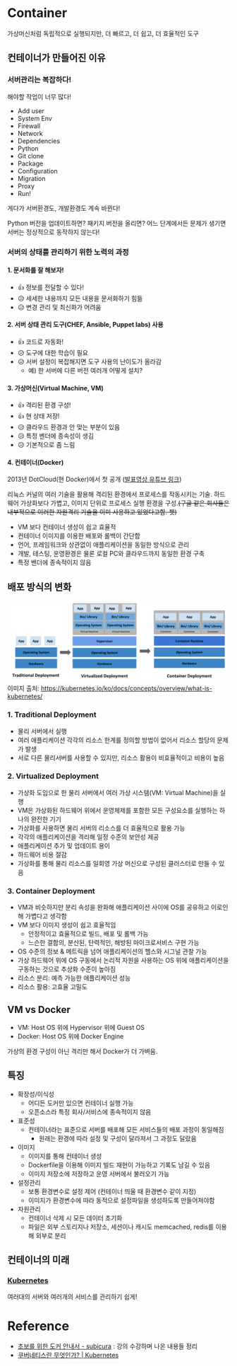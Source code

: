 # Container

가상머신처럼 독립적으로 실행되지만, 더 빠르고, 더 쉽고, 더 효율적인 도구

## 컨테이너가 만들어진 이유

### 서버관리는 복잡하다!

해야할 작업이 너무 많다!

- Add user
- System Env
- Firewall
- Network
- Dependencies
- Python
- Git clone
- Package
- Configuration
- Migration
- Proxy
- Run!

게다가 서버환경도, 개발환경도 계속 바뀐다!

Python 버전을 업데이트하면? 패키지 버전을 올리면? 어느 단계에서든 문제가 생기면 서버는 정상적으로 동작하지 않는다!

### 서버의 상태를 관리하기 위한 노력의 과정

#### 1. 문서화를 잘 해보자!

- 👍 정보를 전달할 수 있다!
- 😥 세세한 내용까지 모든 내용을 문서화하기 힘듦
- 😥 변경 관리 및 최신화가 어려움

#### 2. 서버 상태 관리 도구(CHEF, Ansible, Puppet labs) 사용

- 👍 코드로 자동화!
- 😥 도구에 대한 학습이 필요
- 😥 서버 설정이 복잡해지면 도구 사용의 난이도가 올라감
  - 예) 한 서버에 다른 버전 여러개 어떻게 설치?

#### 3. 가상머신(Virtual Machine, VM)

- 👍 격리된 환경 구성!
- 👍 현 상태 저장!
- 😥 클라우드 환경과 안 맞는 부분이 있음
- 😥 특정 벤더에 종속성이 생김
- 😥 기본적으로 좀 느림

#### 4. 컨테이너(Docker)

2013년 DotCloud(현 Docker)에서 첫 공개 ([발표영상 유튜브 링크](https://www.youtube.com/watch?v=wW9CAH9nSLs))

리뉵스 커널의 여러 기술을 활용해 격리된 환경에서 프로세스를 작동시키는 기술. 하드웨어 가상화보다 가볍고, 이미지 단위로 프로세스 실행 환경을 구성.~~(구글 같은 회사들은 내부적으로 이러한 자원격리 기술을 이미 사용하고 있었다고함. 쳇)~~

- VM 보다 컨테이너 생성이 쉽고 효율적
- 컨테이너 이미지를 이용한 배포와 롤백이 간단함
- 언어, 프레임워크와 상관없이 애플리케이션을 동일한 방식으로 관리
- 개발, 테스팅, 운영환경은 물론 로컬 PC와 클라우드까지 동일한 환경 구축
- 특정 벤더에 종속적이지 않음

## 배포 방식의 변화

![Container Evolution](images/container_evolution.svg)
이미지 출처: https://kubernetes.io/ko/docs/concepts/overview/what-is-kubernetes/

### 1. Traditional Deployment

- 물리 서버에서 실행
- 여러 애플리케이션 각각의 리소스 한계를 정의할 방법이 없어서 리소스 할당의 문제가 발생
- 서로 다른 물리서버를 사용할 수 있지만, 리소스 활용이 비효율적이고 비용이 높음

### 2. Virtualized Deployment

- 가상화 도입으로 한 물리 서버에서 여러 가상 시스템(VM: Virtual Machine)을 실행
- VM은 가상화된 하드웨어 위에서 운영체제를 포함한 모든 구성요소를 실행하는 하나의 완전한 기기
- 가상화를 사용하면 물리 서버의 리소스를 더 효율적으로 활용 가능
- 각각의 애플리케이션을 격리해 일정 수준의 보안성 제공
- 애플리케이션 추가 및 업데이트 용이
- 하드웨어 비용 절감
- 가상화를 통해 물리 리소스를 일회영 가상 머신으로 구성된 클러스터로 만들 수 있음

### 3. Container Deployment

- VM과 비슷하지만 분리 속성을 완화해 애플리케이션 사이에 OS를 공유하고 이로인해 가볍다고 생각함
- VM 보다 이미지 생성이 쉽고 효율적임
  - 안정적이고 효율적으로 빌드, 배포 및 롤백 가능
  - 느슨한 결합의, 분산된, 탄력적인, 해방된 마이크로서비스 구현 가능
- OS 수준의 정보 & 메트릭을 넘어 애플리케이션의 헬스와 시그널 관찰 가능
- 가상 하드웨어 위에 OS 구동에서 논리적 자원을 사용하는 OS 위에 애플리케이션을 구동하는 것으로 추상화 수준이 높아짐
- 리소스 분리: 예측 가능한 애플리케이션 성능
- 리소스 활용: 고효율 고밀도

## VM vs Docker

- VM: Host OS 위에 Hypervisor 위에 Guest OS
- Docker: Host OS 위에 Docker Engine

가상의 환경 구성이 아닌 격리만 해서 Docker가 더 가벼움.

## 특징

- 확장성/이식성
  - 어디든 도커만 있으면 컨테이너 실행 가능
  - 오픈소스라 특정 회사/서비스에 종속적이지 않음
- 표준성
  - 컨테이너라는 표준으로 서버를 배포해 모든 서비스들의 배포 과정이 동일해짐
    - 원래는 환경에 따라 설정 및 구성이 달라져서 그 과정도 달랐음
- 이미지
  - 이미지를 통해 컨테이너 생성
  - Dockerfile을 이용해 이미지 빌드 재현이 가능하고 기록도 남길 수 있음
  - 이미지 저장소에 저장하고 운영 서버에서 불러오기 가능
- 설정관리
  - 보통 환경변수로 설정 제어 (컨테이너 띄울 때 환경변수 같이 지정)
  - 이미지가 환경변수에 따라 동적으로 설정파일을 생성하도록 만들어져야함
- 자원관리
  - 컨테이너 삭제 시 모든 데이터 초기화
  - 파일은 외부 스토리지나 저장소, 세션이나 캐시도 memcached, redis를 이용해 외부로 분리

## 컨테이너의 미래

### [Kubernetes](kubernetes.md)

여러대의 서버와 여러개의 서비스를 관리하기 쉽게!

# Reference

- [초보를 위한 도커 안내서 - subicura](https://www.inflearn.com/course/%EB%8F%84%EC%BB%A4-%EC%9E%85%EB%AC%B8/) : 강의 수강하며 나온 내용들 정리
- [쿠버네티스란 무엇인가? | Kubernetes](https://kubernetes.io/ko/docs/concepts/overview/what-is-kubernetes/)
